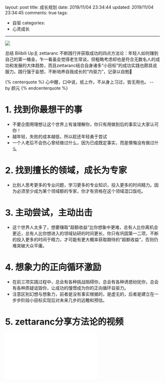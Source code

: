 layout: post
title: 成长规划
date: 2019/11/04 23:34:44
updated: 2019/11/04 23:34:45
comments: true
tags:
- 自驱
categories:
- 心灵成长
---
<img src="https://eisenhao.coding.net/p/eisenhao/d/eisenhao/git/raw/master/uploads/SelfgrowthPlanning.jpg" class="full-image" />

总结 Bilibili Up主 zettaranc 不断践行并获取成功的四点方法论：年轻人如何赚到自己的第一桶金，乍一看虽会觉得老生常谈，但粗略考虑却也是符合无数名人的成功和发展的大体趋势，而且zettaranc结合自身诸多“小目标”的成功实践也颇具说服力。践行强于妄想，不断培养自我成长的“内驱力”，记录以自勉👊
<!-- more -->

{% centerquote %}
心中醒，口中说，纸上作，不从身上习过，皆无用也。
-- by 颜元
{% endcenterquote %}

# 1. 找到你最想干的事

- 不要企图用理想让这个世界上有谁理解你，你只有用做到后的事实让大家认可你！
- 越年轻，失败的成本越低，所以趁还年轻勇于尝试
- 一个人老后不会伤心曾经做过什么，因为已成既定事实，而是懊悔没有做过什么

# 2. 找到擅长的领域，成长为专家

- 比别人思考更多的专业问题，学习更多的专业知识，投入更多的时间精力。因为必须至少成为某个领域额的专家，你才有资格在这个领域混口饭吃。

# 3. 主动尝试，主动出击

- 这个世界人太多了，想要赚取“超额收益”比你想象中更难，总有人比你离机会更近，总有人比你想进入的领域钻研的时间更长，你只有巩固第一二项，不断的投入更多的时间于精力，才可能有更大概率获取期待的“超额收益”，否则仍难突破大众平庸。

# 4. 想象力的正向循环激励

- 在前三项实践过程中，总会有各种挑战阻碍你，总会有各种诱惑纷扰你，总会有各种质疑诋毁你，让成功的憧憬成为你的正向循环自驱力。
- 注意区别幻想与想象力，前者是没有事实根据的，是虚无的，后者是建立在一步步阶段小目标实现后对未来几步的远瞻和预估。

# 5. zettaranc分享方法论的视频
<iframe src="//player.bilibili.com/player.html?aid=61773370&cid=107417443&page=1" scrolling="no" border="0" frameborder="no" framespacing="0" allowfullscreen="true"> </iframe>

